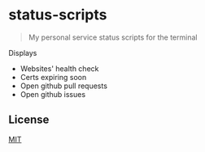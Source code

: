 # status-scripts

> My personal service status scripts for the terminal

Displays

- Websites' health check
- Certs expiring soon
- Open github pull requests
- Open github issues

## License

[MIT](LICENSE)
